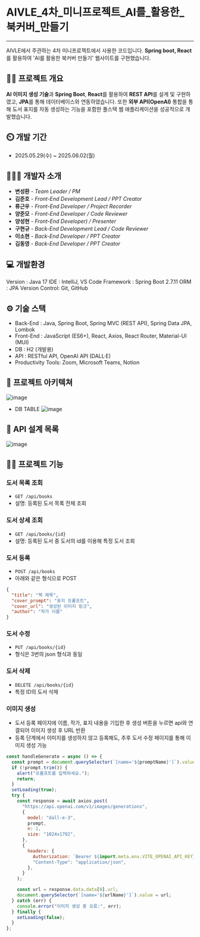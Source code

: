 # AIVLE_4차_미니프로젝트_AI를_활용한_북커버_만들기
-----
AIVLE에서 주관하는 4차 미니프로젝트에서 사용한 코드입니다. **Spring boot, React**를 활용하여 'AI를 활용한 북커버 만들기' 웹사이트를 구현했습니다.

👨‍🏫 프로젝트 개요
---
**AI 이미지 생성 기술**과 **Spring Boot**, **React**를 활용하여 **REST API**를 설계 및 구현하였고, **JPA**를 통해 데이터베이스와 연동하였습니다. 또한 **외부 API(OpenAI)** 통합을 통해 도서 표지를 자동 생성하는 기능을 포함한 풀스택 웹 애플리케이션을 성공적으로 개발했습니다.

⏲️ 개발 기간
---
- 2025.05.29(수) ~ 2025.06.02(월)

🧑‍🤝‍🧑 개발자 소개
---
- **변성환** - _Team Leader / PM_
- **김준호** - _Front-End Development Lead / PPT Creator_
- **류근우** - _Front-End Developer / Project Recorder_
- **양준모** - _Front-End Developer / Code Reviewer_
- **양성현** - _Front-End Developer) / Presenter_
- **구현규** - _Back-End Development Lead / Code Reviewer_
- **이소현** - _Back-End Developer / PPT Creator_
- **김동영** - _Back-End Developer / PPT Creator_

💻 개발환경
---
Version : Java 17
IDE : IntelliJ, VS Code
Framework : Spring Boot 2.7.11
ORM : JPA
Version Control: Git, GitHub

⚙️ 기술 스택
---
- Back-End : Java, Spring Boot, Spring MVC (REST API), Spring Data JPA, Lombok
- Front-End : JavaScript (ES6+), React, Axios, React Router, Material-UI (MUI)
- DB : H2 (개발용)
- API : RESTful API, OpenAI API (DALL·E)
- Productivity Tools: Zoom, Microsoft Teams, Notion

📝 프로젝트 아키텍쳐
---
![image](https://github.com/user-attachments/assets/0d89d68a-eea5-40de-87f1-50a5c7db3f9b)

- DB TABLE
![image](https://github.com/user-attachments/assets/c124b7b5-fa9d-4321-8d0f-2f7ce81f2841)

🤖 API 설계 목록
---
![image](https://github.com/user-attachments/assets/3393f96d-9d18-49e3-bdf6-704e37591be2)

🙋‍♀️ 프로젝트 기능
---
###  도서 목록 조회

  - `GET /api/books`
  - 설명: 등록된 도서 목록 전체 조회

###  도서 상세 조회

  - `GET /api/books/{id}`
  - 설명: 등록된 도서 중 도서의 id를 이용해 특정 도서 조회

### 도서 등록

  - `POST /api/books`  
  - 아래와 같은 형식으로 POST
  ```json
  {
    "title": "책 제목",
    "cover_prompt": "표지 프롬프트",
    "cover_url": "생성된 이미지 링크",
    "author": "작가 이름"
  }
```
###  도서 수정

  - `PUT /api/books/{id}`
  - 형식은 3번의 json 형식과 동일

###  도서 삭제

  - `DELETE /api/books/{id}`
  - 특정 ID의 도서 삭제

### 이미지 생성
  - 도서 등록 페이지에 이름, 작가, 표지 내용을 기입한 후 생성 버튼을 누르면 api와 연결되어 이미지 생성 후 URL 반환
  - 등록 단계에서 이미지를 생성하지 않고 등록해도, 추후 도서 수정 페이지를 통해 이미지 생성 가능
  ```javascript
  const handleGenerate = async () => {
    const prompt = document.querySelector(`[name='${promptName}']`).value;
    if (!prompt.trim()) {
      alert("프롬프트를 입력하세요.");
      return;
    }
    setLoading(true);
    try {
      const response = await axios.post(
        "https://api.openai.com/v1/images/generations",
        {
          model: "dall-e-3",
          prompt,
          n: 1,
          size: "1024x1792",
        },
        {
          headers: {
            Authorization: `Bearer ${import.meta.env.VITE_OPENAI_API_KEY}`,
            "Content-Type": "application/json",
          },
        }
      );

      const url = response.data.data[0].url;
      document.querySelector(`[name='${urlName}']`).value = url;
    } catch (err) {
      console.error("이미지 생성 중 오류:", err);
    } finally {
      setLoading(false);
    }
  };


